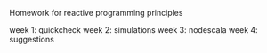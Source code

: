 Homework for reactive programming principles

week 1: quickcheck
week 2: simulations
week 3: nodescala
week 4: suggestions
